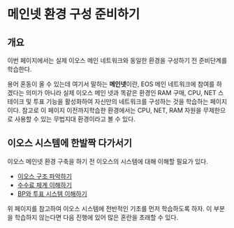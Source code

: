# 메인넷 환경 구성 준비하기

## 개요

이번 페이지에서는 실제 이오스 메인 네트워크와 동일한 환경을 구성하기 전 준비단계를 학습한다.

용어 혼동이 올 수 있는데 여기서 말하는 **메인넷**이란, EOS 메인 네트워크에 참여를 하겠다는 의미가 아니라 실제 이오스 메인 넷과 똑같은 환경인 RAM 구매, CPU, NET 스테이크 및 투표 기능을 활성화하여 자신만의 네트워크를 구성하는 것을 학습하는 페이지이다. 참고로 이 페이지 이전까지학습한 환경에서는 CPU, NET, RAM 자원을 무제한으로 사용할 수 있는 무법지대 환경이라고 볼 수 있다.

## 이오스 시스템에 한발짝 다가서기

이오스 메인넷 환경 구축을 하기 전 이오스의 시스템에 대해 이해할 필요가 있다.

* [이오스 구조 파악하기](eos-struct.md)
* [수수료 체계 이해하기](commission.md)
* [BP와 투표 시스템 이해하기](bp-vote.md)

위 페이지를 참고하여 이오스 시스템에 전반적인 기초를 먼저 학습하도록 하자. 이 부분을 학습하지 않는다면 다음 진행에 있어 많은 혼란을 초래할 수 있다.

